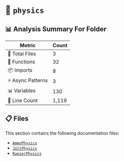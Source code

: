 # 📁 `physics`

## 📊 Analysis Summary For Folder

| Metric | Count |
|--------|-------|
| 📁 Total Files | 3 |
| 🔧 Functions | 32 |
| 📦 Imports | 8 |
| ⚡ Async Patterns | 3 |
| 📊 Variables | 130 |
| 🔢 Line Count | 1,119 |


## 📋 Files

This section contains the following documentation files:

- [`AmmoPhysics`](./AmmoPhysics.md)
- [`JoltPhysics`](./JoltPhysics.md)
- [`RapierPhysics`](./RapierPhysics.md)